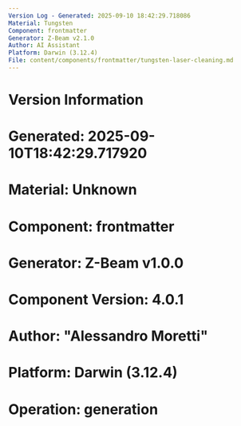 ```yaml
---
Version Log - Generated: 2025-09-10 18:42:29.718086
Material: Tungsten
Component: frontmatter
Generator: Z-Beam v2.1.0
Author: AI Assistant
Platform: Darwin (3.12.4)
File: content/components/frontmatter/tungsten-laser-cleaning.md
---
```


# Version Information
# Generated: 2025-09-10T18:42:29.717920
# Material: Unknown
# Component: frontmatter
# Generator: Z-Beam v1.0.0
# Component Version: 4.0.1
# Author: "Alessandro Moretti"
# Platform: Darwin (3.12.4)
# Operation: generation
